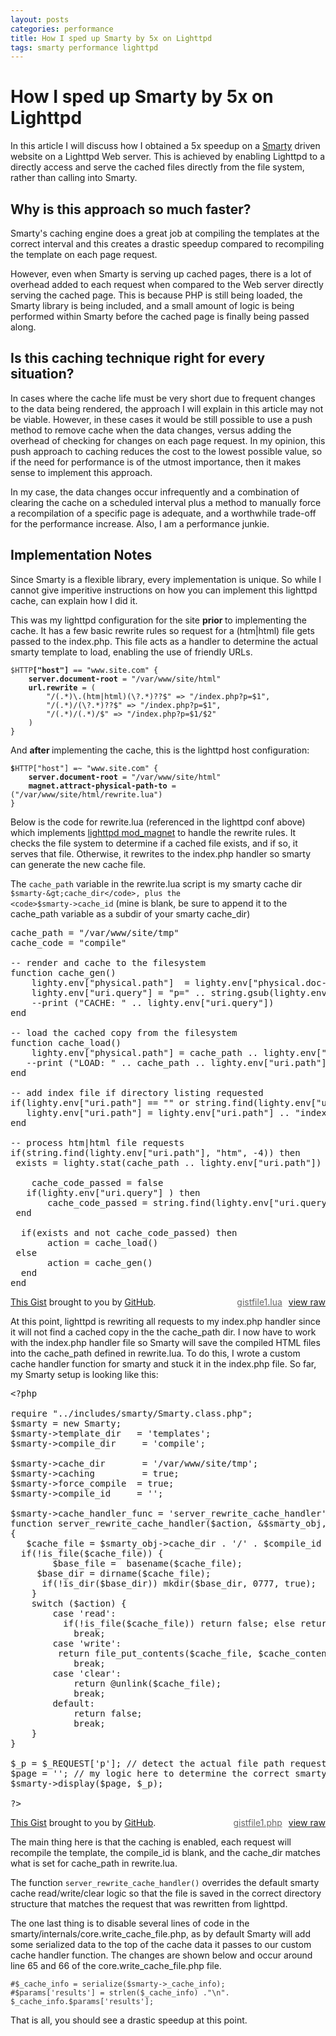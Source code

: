 ```yaml
--- 
layout: posts
categories: performance
title: How I sped up Smarty by 5x on Lighttpd
tags: smarty performance lighttpd
---
```


How I sped up Smarty by 5x on Lighttpd
======================================


In this article I will discuss how I obtained a 5x speedup on a <a title="Smarty Template Engine for PHP" href="../tag/smarty/">Smarty</a> driven website on a Lighttpd Web server. This is achieved by enabling Lighttpd to a directly access and serve the cached files directly from the file system, rather than calling into Smarty.
<h2>Why is this approach so much faster?</h2>
Smarty's caching engine does a great job at compiling the templates at the correct interval and this creates a drastic speedup compared to recompiling the template on each page request.

However, even when Smarty is serving up cached pages, there is a lot of overhead added to each request when compared to the Web server directly serving the cached page. This is because PHP is still being loaded, the Smarty library is being included, and a small amount of logic is being performed within Smarty before the cached page is finally being passed along.
<h2>Is this caching technique right for every situation?</h2>
In cases where the cache life must be very short due to frequent changes to the data being rendered, the approach I will explain in this article may not be viable. However, in these cases it would be still possible to use a push method to remove cache when the data changes, versus adding the overhead of checking for changes on each page request. In my opinion, this push approach to caching reduces the cost to the lowest possible value, so if the need for performance is of the utmost importance, then it makes sense to implement this approach.

In my case, the data changes occur infrequently and a combination of clearing the cache on a scheduled interval plus a method to manually force a recompilation of a specific page is adequate, and a worthwhile trade-off for the performance increase. Also, I am a performance junkie.
<h2>Implementation Notes</h2>
Since Smarty is a flexible library, every implementation is unique. So while I cannot give imperitive instructions on how you can implement this lighttpd cache, can explain how I did it.

This was my lighttpd configuration for the site <strong>prior </strong>to implementing the cache. It has a few basic rewrite rules so request for a (htm|html) file gets passed to the index.php. This file acts as a handler to determine the actual smarty template to load, enabling the use of friendly URLs.

<pre><code><span style="color: #333333;">$</span></strong><span style="color: #333333;">HTTP</span><strong>["host"]</strong> == "www.site.com" {
    <strong>server.document-root</strong> = "/var/www/site/html"
    <strong>url.rewrite</strong> = (
        "/(.*)\.(htm|html)(\?.*)??$" =&gt; "/index.php?p=$1",
        "/(.*)/(\?.*)??$" =&gt; "/index.php?p=$1",
    	"/(.*)/(.*)/$" =&gt; "/index.php?p=$1/$2"
    )
}</span></code></pre>

And <strong>after </strong>implementing the cache, this is the lighttpd host configuration:

<pre><code><span style="color: #333333;"><strong>$</strong>HTTP</span>["host"] =~ "www.site.com" {
    <strong>server.document-root</strong> = "/var/www/site/html"
    <strong>magnet.attract-physical-path-to</strong> = ("/var/www/site/html/rewrite.lua")
}</span></code></pre>

Below is the code for rewrite.lua (referenced in the lighttpd conf above) which implements <a href="http://redmine.lighttpd.net/wiki/1/Docs:ModMagnet" target="_blank">lighttpd mod_magnet</a> to handle the rewrite rules. It checks the file system to determine if a cached file exists, and if so, it serves that file. Otherwise, it rewrites to the index.php handler so smarty can generate the new cache file.

The <code>cache_path</code> variable in the rewrite.lua script is my smarty cache dir <code>$smarty-&gt;cache_dir</code>, plus the <code>$smarty-&gt;cache_id</code> (mine is blank, be sure to append it to the cache_path variable as a subdir of your smarty cache_dir)

<div id="gist-33018" class="gist">
<div class="gist-file">
<div class="gist-data gist-syntax">
		<div class="gist-highlight"><pre><div class="line" id="LC1"><span class="n">cache_path</span> <span class="o">=</span> <span class="s2">"</span><span class="s">/var/www/site/tmp"</span></div><div class="line" id="LC2"><span class="n">cache_code</span> <span class="o">=</span> <span class="s2">"</span><span class="s">compile"</span></div><div class="line" id="LC3"><br></div><div class="line" id="LC4"><span class="c1">-- render and cache to the filesystem</span></div><div class="line" id="LC5"><span class="k">function</span> <span class="nf">cache_gen</span><span class="p">()</span></div><div class="line" id="LC6">	<span class="n">lighty</span><span class="p">.</span><span class="n">env</span><span class="p">[</span><span class="s2">"</span><span class="s">physical.path"</span><span class="p">]</span>  <span class="o">=</span> <span class="n">lighty</span><span class="p">.</span><span class="n">env</span><span class="p">[</span><span class="s2">"</span><span class="s">physical.doc-root"</span><span class="p">]</span> <span class="p">..</span> <span class="s2">"</span><span class="s">/index.php"</span></div><div class="line" id="LC7">	<span class="n">lighty</span><span class="p">.</span><span class="n">env</span><span class="p">[</span><span class="s2">"</span><span class="s">uri.query"</span><span class="p">]</span> <span class="o">=</span> <span class="s2">"</span><span class="s">p="</span> <span class="p">..</span> <span class="nb">string.gsub</span><span class="p">(</span><span class="n">lighty</span><span class="p">.</span><span class="n">env</span><span class="p">[</span><span class="s2">"</span><span class="s">uri.path"</span><span class="p">],</span> <span class="s2">"</span><span class="s">\.(htm|html)$"</span><span class="p">,</span> <span class="s2">"</span><span class="s">"</span><span class="p">)</span> </div><div class="line" id="LC8">	<span class="c1">--print ("CACHE: " .. lighty.env["uri.query"])</span></div><div class="line" id="LC9"><span class="k">end</span></div><div class="line" id="LC10"><br></div><div class="line" id="LC11"><span class="c1">-- load the cached copy from the filesystem</span></div><div class="line" id="LC12"><span class="k">function</span> <span class="nf">cache_load</span><span class="p">()</span> </div><div class="line" id="LC13">	<span class="n">lighty</span><span class="p">.</span><span class="n">env</span><span class="p">[</span><span class="s2">"</span><span class="s">physical.path"</span><span class="p">]</span> <span class="o">=</span> <span class="n">cache_path</span> <span class="p">..</span> <span class="n">lighty</span><span class="p">.</span><span class="n">env</span><span class="p">[</span><span class="s2">"</span><span class="s">uri.path"</span><span class="p">]</span></div><div class="line" id="LC14">	<span class="c1">--print ("LOAD: " .. cache_path .. lighty.env["uri.path"])</span></div><div class="line" id="LC15"><span class="k">end</span></div><div class="line" id="LC16"><br></div><div class="line" id="LC17"><span class="c1">-- add index file if directory listing requested</span></div><div class="line" id="LC18"><span class="k">if</span><span class="p">(</span><span class="n">lighty</span><span class="p">.</span><span class="n">env</span><span class="p">[</span><span class="s2">"</span><span class="s">uri.path"</span><span class="p">]</span> <span class="o">==</span> <span class="s2">"</span><span class="s">"</span> <span class="ow">or</span> <span class="nb">string.find</span><span class="p">(</span><span class="n">lighty</span><span class="p">.</span><span class="n">env</span><span class="p">[</span><span class="s2">"</span><span class="s">uri.path"</span><span class="p">],</span> <span class="s2">"</span><span class="s">/"</span><span class="p">,</span> <span class="o">-</span><span class="mi">1</span><span class="p">))</span> <span class="k">then</span></div><div class="line" id="LC19">	<span class="n">lighty</span><span class="p">.</span><span class="n">env</span><span class="p">[</span><span class="s2">"</span><span class="s">uri.path"</span><span class="p">]</span> <span class="o">=</span> <span class="n">lighty</span><span class="p">.</span><span class="n">env</span><span class="p">[</span><span class="s2">"</span><span class="s">uri.path"</span><span class="p">]</span> <span class="p">..</span> <span class="s2">"</span><span class="s">index.html"</span></div><div class="line" id="LC20"><span class="k">end</span></div><div class="line" id="LC21"><br></div><div class="line" id="LC22"><span class="c1">-- process htm|html file requests</span></div><div class="line" id="LC23"><span class="k">if</span><span class="p">(</span><span class="nb">string.find</span><span class="p">(</span><span class="n">lighty</span><span class="p">.</span><span class="n">env</span><span class="p">[</span><span class="s2">"</span><span class="s">uri.path"</span><span class="p">],</span> <span class="s2">"</span><span class="s">htm"</span><span class="p">,</span> <span class="o">-</span><span class="mi">4</span><span class="p">))</span> <span class="k">then</span> </div><div class="line" id="LC24">	<span class="n">exists</span> <span class="o">=</span> <span class="n">lighty</span><span class="p">.</span><span class="n">stat</span><span class="p">(</span><span class="n">cache_path</span> <span class="p">..</span> <span class="n">lighty</span><span class="p">.</span><span class="n">env</span><span class="p">[</span><span class="s2">"</span><span class="s">uri.path"</span><span class="p">])</span></div><div class="line" id="LC25"><br></div><div class="line" id="LC26">	<span class="n">cache_code_passed</span> <span class="o">=</span> <span class="kc">false</span></div><div class="line" id="LC27">	<span class="k">if</span><span class="p">(</span><span class="n">lighty</span><span class="p">.</span><span class="n">env</span><span class="p">[</span><span class="s2">"</span><span class="s">uri.query"</span><span class="p">]</span> <span class="p">)</span> <span class="k">then</span></div><div class="line" id="LC28">		<span class="n">cache_code_passed</span> <span class="o">=</span> <span class="nb">string.find</span><span class="p">(</span><span class="n">lighty</span><span class="p">.</span><span class="n">env</span><span class="p">[</span><span class="s2">"</span><span class="s">uri.query"</span><span class="p">],</span> <span class="n">cache_code</span><span class="p">)</span></div><div class="line" id="LC29">	<span class="k">end</span></div><div class="line" id="LC30"><br></div><div class="line" id="LC31">	<span class="k">if</span><span class="p">(</span><span class="n">exists</span> <span class="ow">and</span> <span class="ow">not</span> <span class="n">cache_code_passed</span><span class="p">)</span> <span class="k">then</span></div><div class="line" id="LC32">		<span class="n">action</span> <span class="o">=</span> <span class="n">cache_load</span><span class="p">()</span></div><div class="line" id="LC33">	<span class="k">else</span></div><div class="line" id="LC34">		<span class="n">action</span> <span class="o">=</span> <span class="n">cache_gen</span><span class="p">()</span></div><div class="line" id="LC35">	<span class="k">end</span></div><div class="line" id="LC36"><span class="k">end</span></div></pre></div>
</div>
<div class="gist-meta">
	<a href="http://gist.github.com/raw/33018/9aa46360e1679ff5e1960f8281dcb2c734c56af7/gistfile1.lua" style="float:right;">view raw</a>
	<a href="http://gist.github.com/33018#file_gistfile1.lua" style="float:right;margin-right:10px;color:#666">gistfile1.lua</a>
	<a href="http://gist.github.com/33018">This Gist</a> brought to you by <a href="http://github.com">GitHub</a>.
</div>
</div>
</div>


At this point, lighttpd is rewriting all requests to my index.php handler since it will not find a cached copy in the the cache_path dir. I now have to work with the index.php handler file so Smarty will save the compiled HTML files into the cache_path defined in rewrite.lua. To do this, I wrote a custom cache handler function for smarty and stuck it in the index.php file. So far, my Smarty setup is looking like this:

<div id="gist-33019" class="gist">
<div class="gist-file">
<div class="gist-data gist-syntax">
		<div class="gist-highlight"><pre><div class="line" id="LC1"><span class="cp">&lt;?php</span></div><div class="line" id="LC2"><br></div><div class="line" id="LC3"><span class="k">require</span> <span class="s2">"../includes/smarty/Smarty.class.php"</span><span class="p">;</span></div><div class="line" id="LC4"><span class="nv">$smarty</span> <span class="o">=</span> <span class="k">new</span> <span class="nx">Smarty</span><span class="p">;</span></div><div class="line" id="LC5"><span class="nv">$smarty</span><span class="o">-&gt;</span><span class="na">template_dir</span> 	<span class="o">=</span> <span class="s1">'templates'</span><span class="p">;</span></div><div class="line" id="LC6"><span class="nv">$smarty</span><span class="o">-&gt;</span><span class="na">compile_dir</span>  	<span class="o">=</span> <span class="s1">'compile'</span><span class="p">;</span> </div><div class="line" id="LC7"><br></div><div class="line" id="LC8"><span class="nv">$smarty</span><span class="o">-&gt;</span><span class="na">cache_dir</span>    	<span class="o">=</span> <span class="s1">'/var/www/site/tmp'</span><span class="p">;</span></div><div class="line" id="LC9"><span class="nv">$smarty</span><span class="o">-&gt;</span><span class="na">caching</span>      	<span class="o">=</span> <span class="k">true</span><span class="p">;</span></div><div class="line" id="LC10"><span class="nv">$smarty</span><span class="o">-&gt;</span><span class="na">force_compile</span>	<span class="o">=</span> <span class="k">true</span><span class="p">;</span>  </div><div class="line" id="LC11"><span class="nv">$smarty</span><span class="o">-&gt;</span><span class="na">compile_id</span>     <span class="o">=</span> <span class="s1">''</span><span class="p">;</span></div><div class="line" id="LC12"><br></div><div class="line" id="LC13"><span class="nv">$smarty</span><span class="o">-&gt;</span><span class="na">cache_handler_func</span> <span class="o">=</span> <span class="s1">'server_rewrite_cache_handler'</span><span class="p">;</span></div><div class="line" id="LC14"><span class="k">function</span> <span class="nf">server_rewrite_cache_handler</span><span class="p">(</span><span class="nv">$action</span><span class="p">,</span> <span class="o">&amp;</span><span class="nv">$smarty_obj</span><span class="p">,</span> <span class="o">&amp;</span><span class="nv">$cache_content</span><span class="p">,</span> <span class="nv">$tpl_file</span><span class="o">=</span><span class="k">null</span><span class="p">,</span> <span class="nv">$cache_id</span><span class="o">=</span><span class="k">null</span><span class="p">,</span> <span class="nv">$compile_id</span><span class="o">=</span><span class="k">null</span><span class="p">,</span> <span class="nv">$exp_time</span><span class="o">=</span><span class="k">null</span><span class="p">)</span> </div><div class="line" id="LC15"><span class="p">{</span></div><div class="line" id="LC16">	<span class="nv">$cache_file</span> <span class="o">=</span> <span class="nv">$smarty_obj</span><span class="o">-&gt;</span><span class="na">cache_dir</span> <span class="o">.</span> <span class="s1">'/'</span> <span class="o">.</span> <span class="nv">$compile_id</span> <span class="o">.</span> <span class="nv">$cache_id</span><span class="p">;</span>	</div><div class="line" id="LC17">	<span class="k">if</span><span class="p">(</span><span class="o">!</span><span class="nb">is_file</span><span class="p">(</span><span class="nv">$cache_file</span><span class="p">))</span> <span class="p">{</span> </div><div class="line" id="LC18">		<span class="nv">$base_file</span> <span class="o">=</span>  <span class="nb">basename</span><span class="p">(</span><span class="nv">$cache_file</span><span class="p">);</span></div><div class="line" id="LC19">		<span class="nv">$base_dir</span> <span class="o">=</span> <span class="nb">dirname</span><span class="p">(</span><span class="nv">$cache_file</span><span class="p">);</span>  </div><div class="line" id="LC20">		<span class="k">if</span><span class="p">(</span><span class="o">!</span><span class="nb">is_dir</span><span class="p">(</span><span class="nv">$base_dir</span><span class="p">))</span> <span class="nb">mkdir</span><span class="p">(</span><span class="nv">$base_dir</span><span class="p">,</span> <span class="m">0777</span><span class="p">,</span> <span class="k">true</span><span class="p">);</span> </div><div class="line" id="LC21">	<span class="p">}</span></div><div class="line" id="LC22">&nbsp;&nbsp;&nbsp;&nbsp;<span class="k">switch</span> <span class="p">(</span><span class="nv">$action</span><span class="p">)</span> <span class="p">{</span></div><div class="line" id="LC23">&nbsp;&nbsp;&nbsp;&nbsp;&nbsp;&nbsp;&nbsp;&nbsp;<span class="k">case</span> <span class="s1">'read'</span><span class="o">:</span></div><div class="line" id="LC24">&nbsp;&nbsp;&nbsp;&nbsp;&nbsp;&nbsp;&nbsp;&nbsp;	<span class="k">if</span><span class="p">(</span><span class="o">!</span><span class="nb">is_file</span><span class="p">(</span><span class="nv">$cache_file</span><span class="p">))</span> <span class="k">return</span> <span class="k">false</span><span class="p">;</span> <span class="k">else</span> <span class="k">return</span> <span class="k">true</span><span class="p">;</span> </div><div class="line" id="LC25">&nbsp;&nbsp;&nbsp;&nbsp;&nbsp;&nbsp;&nbsp;&nbsp;&nbsp;&nbsp;&nbsp;&nbsp;<span class="k">break</span><span class="p">;</span></div><div class="line" id="LC26">&nbsp;&nbsp;&nbsp;&nbsp;&nbsp;&nbsp;&nbsp;&nbsp;<span class="k">case</span> <span class="s1">'write'</span><span class="o">:</span></div><div class="line" id="LC27">&nbsp;&nbsp;&nbsp;&nbsp;&nbsp;&nbsp;&nbsp;&nbsp;	<span class="k">return</span> <span class="nb">file_put_contents</span><span class="p">(</span><span class="nv">$cache_file</span><span class="p">,</span> <span class="nv">$cache_content</span><span class="p">);</span> </div><div class="line" id="LC28">&nbsp;&nbsp;&nbsp;&nbsp;&nbsp;&nbsp;&nbsp;&nbsp;&nbsp;&nbsp;&nbsp;&nbsp;<span class="k">break</span><span class="p">;</span>            </div><div class="line" id="LC29">&nbsp;&nbsp;&nbsp;&nbsp;&nbsp;&nbsp;&nbsp;&nbsp;<span class="k">case</span> <span class="s1">'clear'</span><span class="o">:</span></div><div class="line" id="LC30">&nbsp;&nbsp;&nbsp;&nbsp;&nbsp;&nbsp;&nbsp;&nbsp;	<span class="k">return</span> <span class="o">@</span><span class="nb">unlink</span><span class="p">(</span><span class="nv">$cache_file</span><span class="p">);</span></div><div class="line" id="LC31">&nbsp;&nbsp;&nbsp;&nbsp;&nbsp;&nbsp;&nbsp;&nbsp;&nbsp;&nbsp;&nbsp;&nbsp;<span class="k">break</span><span class="p">;</span>            </div><div class="line" id="LC32">&nbsp;&nbsp;&nbsp;&nbsp;&nbsp;&nbsp;&nbsp;&nbsp;<span class="k">default</span><span class="o">:</span></div><div class="line" id="LC33">&nbsp;&nbsp;&nbsp;&nbsp;&nbsp;&nbsp;&nbsp;&nbsp;&nbsp;&nbsp;&nbsp;&nbsp;<span class="k">return</span> <span class="k">false</span><span class="p">;</span></div><div class="line" id="LC34">&nbsp;&nbsp;&nbsp;&nbsp;&nbsp;&nbsp;&nbsp;&nbsp;&nbsp;&nbsp;&nbsp;&nbsp;<span class="k">break</span><span class="p">;</span></div><div class="line" id="LC35">&nbsp;&nbsp;&nbsp;&nbsp;<span class="p">}</span></div><div class="line" id="LC36"><span class="p">}</span></div><div class="line" id="LC37"><br></div><div class="line" id="LC38"><span class="nv">$_p</span> <span class="o">=</span> <span class="nv">$_REQUEST</span><span class="p">[</span><span class="s1">'p'</span><span class="p">];</span> <span class="c1">// detect the actual file path requested so I can save the cached copy with the correct path and filename </span></div><div class="line" id="LC39"><span class="nv">$page</span> <span class="o">=</span> <span class="s1">''</span><span class="p">;</span> <span class="c1">// my logic here to determine the correct smarty template to display</span></div><div class="line" id="LC40"><span class="nv">$smarty</span><span class="o">-&gt;</span><span class="na">display</span><span class="p">(</span><span class="nv">$page</span><span class="p">,</span> <span class="nv">$_p</span><span class="p">);</span></div><div class="line" id="LC41"><br></div><div class="line" id="LC42"><span class="cp">?&gt;</span><span class="x"></span></div></pre></div>
</div>
<div class="gist-meta">
	<a href="http://gist.github.com/raw/33019/939338501c46affa1c94e88a9e71aac3b1ebcc50/gistfile1.php" style="float:right;">view raw</a>
	<a href="http://gist.github.com/33019#file_gistfile1.php" style="float:right;margin-right:10px;color:#666">gistfile1.php</a>
	<a href="http://gist.github.com/33019">This Gist</a> brought to you by <a href="http://github.com">GitHub</a>.
</div>
</div>
</div>


The main thing here is that the caching is enabled, each request will recompile the template, the compile_id is blank, and the cache_dir matches what is set for cache_path in rewrite.lua.

The function <code>server_rewrite_cache_handler()</code> overrides the default smarty cache read/write/clear logic so that the file is saved in the correct directory structure that matches the request that was rewritten from lighttpd.

The one last thing is to disable several lines of code in the smarty/internals/core.write_cache_file.php, as by default Smarty will add some serialized data to the top of the cache data it passes to our custom cache handler function. The changes are shown below and occur around line 65 and 66 of the core.write_cache_file.php file.

<pre><code><span style="color: #333333;">#$_cache_info = serialize($smarty-&gt;_cache_info);
#$params['results'] = strlen($_cache_info) ."\n". $_cache_info.$params['results'];
</span></span></code></pre>

That is all, you should see a drastic speedup at this point.
